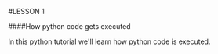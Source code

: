 #LESSON 1

####How python code gets executed

In this python tutorial we'll learn how python code is executed.